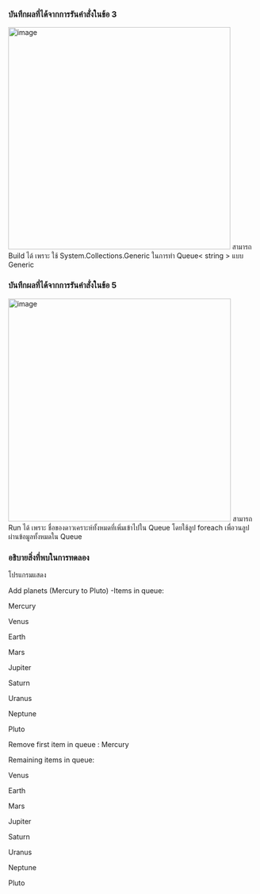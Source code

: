 ### บันทึกผลที่ได้จากการรันคำสั่งในข้อ 3
<img width="448" alt="image" src="https://github.com/VisawaPRO/03376836-OOP-2566-Lab-14/assets/144195555/8ab6d5c0-101f-4848-a0e2-81a881f91c20">
สามารถ Build ได้ เพราะ ใช้ System.Collections.Generic ในการทำ Queue< string > แบบ Generic

### บันทึกผลที่ได้จากการรันคำสั่งในข้อ 5
<img width="449" alt="image" src="https://github.com/VisawaPRO/03376836-OOP-2566-Lab-14/assets/144195555/9ce4deb2-f105-4277-a013-3cf2c9782fd0">
สามารถ Run ได้ เพราะ ชื่อของดาวเคราะห์ทั้งหมดที่เพิ่มเข้าไปใน Queue โดยใช้ลูป foreach เพื่อวนลูปผ่านข้อมูลทั้งหมดใน Queue

### อธิบายสิ่งที่พบในการทดลอง
โปรแกรมแสดง

Add planets (Mercury to Pluto) -Items in queue:

Mercury

Venus

Earth

Mars

Jupiter

Saturn

Uranus

Neptune

Pluto

Remove first item in queue : Mercury

Remaining items in queue:

Venus

Earth

Mars

Jupiter

Saturn

Uranus

Neptune

Pluto






